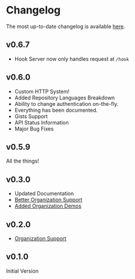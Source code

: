 # Changelog

The most up-to-date changelog is available [here](https://github.com/DirectMyFile/github.dart/blob/master/CHANGELOG.md).

## v0.6.7

- Hook Server now only handles request at `/hook`

## v0.6.0

- Custom HTTP System!
- Added Repository Languages Breakdown
- Ability to change authentication on-the-fly.
- Everything has been documented.
- Gists Support
- API Status Information
- Major Bug Fixes

## v0.5.9

All the things!

## v0.3.0

- Updated Documentation
- [Better Organization Support](https://github.com/DirectMyFile/github.dart/commit/cc9de92f625918eafd01a72b4e2c0921580075bb)
- [Added Organization Demos](https://github.com/DirectMyFile/github.dart/commit/cc9de92f625918eafd01a72b4e2c0921580075bb)

## v0.2.0

- [Organization Support](https://github.com/DirectMyFile/github.dart/commit/3de085c0fa2d629a8bebff89bdaf1a5aaf833195)

## v0.1.0

Initial Version
